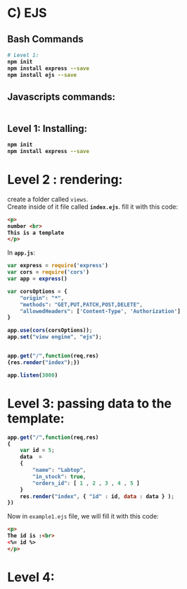 # C) EJS



## Bash Commands
<b>

```bash
# Level 1:
npm init
npm install express --save
npm install ejs --save
```
</b>



## Javascripts commands:

<b>

```javascript


```

</b>






## Level 1: Installing:

<b>

```bash
npm init
npm install express --save
```
</b>






# Level 2 : rendering:

create a folder called `views`.  
Create inside of it  file called **`index.ejs`**.
fill it with this code:

<b>

```html
<p>
number <br>
This is a template
</p>
```

</b>

In **`app.js`**:

<b>

```javascript
var express = require('express')
var cors = require('cors')
var app = express()

var corsOptions = {
    "origin": "*",
    "methods": "GET,PUT,PATCH,POST,DELETE",
    "allowedHeaders": ['Content-Type', 'Authorization']
}

app.use(cors(corsOptions));
app.set("view engine", "ejs");


app.get("/",function(req,res)
{res.render("index");})

app.listen(3000)
```

</b>


















# Level 3: passing data to the template:

<b>

```javascript
app.get("/",function(req,res)
{
	var id = 5;
	data  = 
	{
		"name": "Labtop",
		"in_stock": true,
		"orders_id": [ 1 , 2 , 3 , 4 , 5 ]
	}
	res.render("index", { "id" : id, data : data } );
})
```

</b>

Now in `example1.ejs` file, we will fill it with this code:

<b>

```html
<p>
The id is :<br>
<%= id %>
</p>
```

</b>















# Level 4: 




















